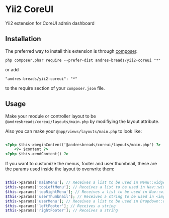 Yii2 CoreUI
===============


Yii2 extension for CoreUI admin dashboard

Installation
------------

The preferred way to install this extension is through [composer](http://getcomposer.org/download/).


```
php composer.phar require --prefer-dist andres-breads/yii2-coreui "*"
```

or add

```
"andres-breads/yii2-coreui": "*"
```

to the require section of your `composer.json` file.


Usage
-----

Make your module or controller layout to be `@andresbreads/coreui/layouts/main.php` by modifiying the layout attribute.

Also you can make your `@app/views/layouts/main.php` to look like:

```html

<?php $this->beginContent('@andresbreads/coreui/layouts/main.php') ?>
    <?= $content ?>
<?php $this->endContent() ?>

```

If you want to customize the menus, footer and user thumbnail,
these are the params used inside the layout to overwrite them:

```php

$this->params['mainMenu']; // Receives a list to be used in Menu::widget()
$this->params['topLeftMenu']; // Receives a list to be used in Nav::widget()
$this->params['topRightMenu']; // Receives a list to be used in Nav::widget()
$this->params['userThumbnail']; // Receives a string to be used in <img src>
$this->params['userMenu']; // Receives a list to be used in Dropdown::widget()
$this->params['leftFooter']; // Receives a string
$this->params['rightFooter']; // Receives a string

```